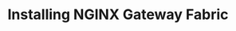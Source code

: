 ---
title: "Installing NGINX Gateway Fabric"
description: 
weight: 200
linkTitle: "Installing NGINX Gateway Fabric"
menu: 
  docs:
    parent: Installation
---